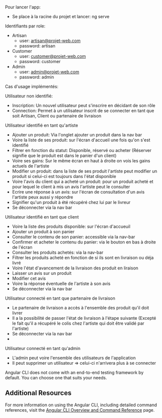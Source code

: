 Pour lancer l'app:
  -  Se place à la racine du projet et lancer: ng serve

Identifiants par role:
  -  Artisan
      -  user: artisan@projet-web.com
      -  password: artisan
  -  Customer
      -  user: customer@projet-web.com
      -  password: customer
  -  Admin
      -  user: admin@projet-web.com
      -  password: admin

Cas d'usage implémentés:

  Utilisateur non identifié:
  -  Inscription: Un nouvel utilisateur peut s'inscrire en décidant de son rôle 
  -  Connection: Permet à un utilisateur inscrit de se connecter en tant que soit Artisan, Client ou partenaire de livraison

  Utilisateur identifié en tant qu'artiste
  -  Ajouter un produit: Via l'onglet ajouter un produit dans la nav bar
  -  Voire la liste de ses produit: sur l'écran d'accueil une fois qu'on s'est identifié
  -  Filtrer en fonction du statut: Disponible, réservé ou acheter (Réserver signifie que le produit est dans le panier d'un client)
  -  Voire ses gains: Sur le même écran en haut à droite on vois les gains actuels de l'artiste
  -  Modifier un produit: dans  la liste de ses produit l'artiste peut modifier un produit si celui-ci est toujours dans l'état disponible
  -  Voire l'avis du client qui a acheté un produit: pour un produit acheté et pour lequel le client à mis un avis l'artiste peut le consulter
  -  Ecrire une réponse à un avis: sur l'écran de consultation d'un avis l'artiste peux aussi y répondre
  -  Signifier qu'un produit à été récupéré chez lui par le livreur
  -  Se déconnecter via la nav bar
    
  Utilisateur identifié en tant que client
  -  Voire la liste des produits disponible: sur l'écran d'accueuil
  -  Ajouter un produit à son panier
  -  Consulter le contenu de son panier: accessible via la nav-bar 
  -  Confirmer et acheter le contenu du panier: via le bouton en bas à droite de l'écran
  -  Consulter les produits achetés: via la nav-bar
  -  Filtrer les produits acheté en fonction de si ils sont en livraison ou déja livré
  -  Voire l'état d'avancement de la livraison des produit en liraison
  -  Laisser un avis sur un produit
  -  Modifier cet avis
  -  Voire la réponse éventuelle de l'artiste à son avis
  -  Se déconnecter via la nav bar

  Utilisateur connecté en tant que partenaire de livraison
  -  Le partenaire de livraison a accès à l'ensemble des produit qu'il doit livrer
  -  Il a la possibilité de passer l'état de livraison à l'étape suivante (Excepté le fait qu'il a récupéré le colis chez l'artiste qui doit être validé par l'artiste)
  -  Se déconnecter via la nav bar
  -  
  Utilisateur connecté en tant qu'admin
  -  L'admin peut voire l'ensemble des utilisateurs de l'application
  -  Il peut supprimer un utilisateur => celui-ci n'arrivera plus à se connecter
  


Angular CLI does not come with an end-to-end testing framework by default. You can choose one that suits your needs.

## Additional Resources

For more information on using the Angular CLI, including detailed command references, visit the [Angular CLI Overview and Command Reference](https://angular.dev/tools/cli) page.
